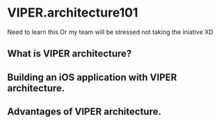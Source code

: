# VIPER.architecture101
Need to learn this Or my team will be stressed not taking the iniative XD


## What is VIPER architecture?


## Building an iOS application with VIPER architecture.


## Advantages of VIPER architecture.
